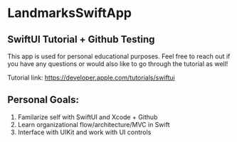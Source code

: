 # LandmarksSwiftApp
## SwiftUI Tutorial + Github Testing

This app is used for personal educational purposes. Feel free to reach out if you have any questions or would also like to go through the tutorial as well!

Tutorial link: https://developer.apple.com/tutorials/swiftui

## Personal Goals:
1. Familarize self with SwiftUI and Xcode + Github
2. Learn organizational flow/architecture/MVC in Swift
3. Interface with UIKit and work with UI controls

